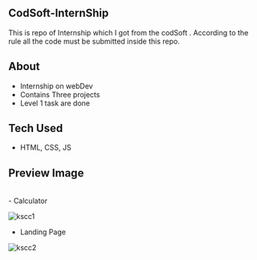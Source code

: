 ## CodSoft-InternShip
This is repo of Internship which I got from the codSoft . According to the rule all the code must be submitted inside this repo.
## About 
- Internship on webDev
- Contains Three projects
- Level 1 task are done
## Tech Used
- HTML, CSS, JS
## Preview Image 
<br/>
- Calculator

 
![kscc1](https://github.com/Kesharivishvas/CodSoft-InternShip/assets/126864494/9d6719c6-bda0-4b13-8c4f-617a24c6a7ae)


- Landing Page


![kscc2](https://github.com/Kesharivishvas/CodSoft-InternShip/assets/126864494/99e5ecef-fcab-45d3-b062-3649859a8ea8)
